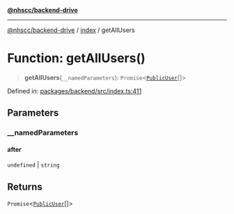 [**@nhscc/backend-drive**](../../README.md)

***

[@nhscc/backend-drive](../../README.md) / [index](../README.md) / getAllUsers

# Function: getAllUsers()

> **getAllUsers**(`__namedParameters`): `Promise`\<[`PublicUser`](../../db/type-aliases/PublicUser.md)[]\>

Defined in: [packages/backend/src/index.ts:411](https://github.com/nhscc/drive.api.hscc.bdpa.org/blob/14391c7d4b0a42834d6c5f1ebd8fcde34a9bede8/packages/backend/src/index.ts#L411)

## Parameters

### \_\_namedParameters

#### after

`undefined` \| `string`

## Returns

`Promise`\<[`PublicUser`](../../db/type-aliases/PublicUser.md)[]\>
